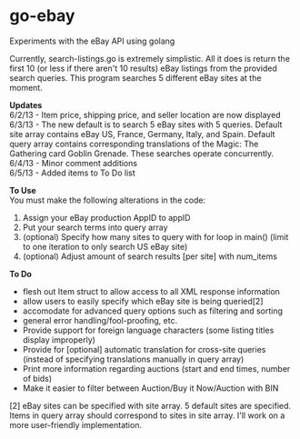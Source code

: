 go-ebay
=======

Experiments with the eBay API using golang

Currently, search-listings.go is extremely simplistic. All it does is return the first 
10 (or less if there aren't 10 results) eBay listings from the provided search queries. 
This program searches 5 different eBay sites at the moment.

**Updates**  
6/2/13 - Item price, shipping price, and seller location are now displayed  
6/3/13 - The new default is to search 5 eBay sites with 5 queries. Default site array contains eBay US, France, Germany, Italy, and Spain. Default query array contains corresponding translations of the Magic: The Gathering card Goblin Grenade. These searches operate concurrently.
6/4/13 - Minor comment additions  
6/5/13 - Added items to To Do list

**To Use**  
You must make the following alterations in the code:  
1. Assign your eBay production AppID to appID  
2. Put your search terms into query array   
3. (optional) Specify how many sites to query with for loop in main() (limit to one iteration to only search US eBay site)  
4. (optional) Adjust amount of search results [per site] with num_items
  

**To Do**
- flesh out Item struct to allow access to all XML response information
- allow users to easily specify which eBay site is being queried[2]
- accomodate for advanced query options such as filtering and sorting
- general error handling/fool-proofing, etc.  
- Provide support for foreign language characters (some listing titles display improperly)  
- Provide for [optional] automatic translation for cross-site queries (instead of specifying translations manually in query array)  
- Print more information regarding auctions (start and end times, number of bids)  
- Make it easier to filter between Auction/Buy it Now/Auction with BIN
 
[2] eBay sites can be specified with site array. 5 default sites are specified. Items in 
 query array should correspond to sites in site array. I'll work on a more user-friendly implementation.
